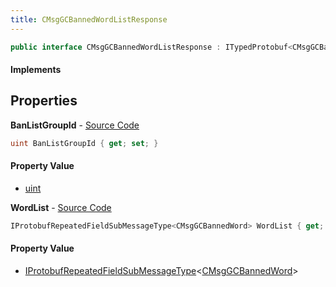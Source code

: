```yaml
---
title: CMsgGCBannedWordListResponse
---
```


```csharp
public interface CMsgGCBannedWordListResponse : ITypedProtobuf<CMsgGCBannedWordListResponse>, INativeHandle
```

#### Implements

## Properties

**BanListGroupId** - [Source Code](https://github.com/swiftly-solution/swiftlys2/blob/master/managed/src/SwiftlyS2.Generated/Protobufs/Interfaces/CMsgGCBannedWordListResponse.cs#L13)

```csharp
uint BanListGroupId { get; set; }
```

#### Property Value

- [uint](https://learn.microsoft.com/dotnet/api/system.uint32)

**WordList** - [Source Code](https://github.com/swiftly-solution/swiftlys2/blob/master/managed/src/SwiftlyS2.Generated/Protobufs/Interfaces/CMsgGCBannedWordListResponse.cs#L16)

```csharp
IProtobufRepeatedFieldSubMessageType<CMsgGCBannedWord> WordList { get; }
```

#### Property Value

- [IProtobufRepeatedFieldSubMessageType](/docs/api/shared/netmessages/iprotobufrepeatedfieldsubmessagetype-1)<[CMsgGCBannedWord](/docs/api/shared/protobufdefinitions/cmsggcbannedword)>

